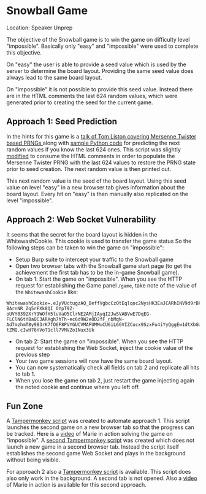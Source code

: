 # Snowball Game
Location: Speaker Unprep

The objective of the Snowball game is to win the game on difficulty level "impossible".
Basically only "easy" and "impossible" were used to complete this objective.

On "easy" the user is able to provide a seed value which is used by the server to determine the board layout. Providing the same seed value does always lead to the same board layout.

On "impossible" it is not possible to provide this seed value. Instead there are in the HTML comments the last 624 random values, which were generated prior to creating the seed for the current game.

## Approach 1: Seed Prediction
In the hints for this game is a [talk of Tom Liston covering Mersenne Twister based PRNGs ](https://www.youtube.com/watch?v=Jo5Nlbqd-Vg) along with [sample Python code](https://github.com/tliston/mt19937) for predicting the next random values if you know the last 624 ones.
This script was slightly [modified](https://github.com/joergschwarzwaelder/hhc2020/blob/master/Additional/mt19937-jsw.py) to consume the HTML comments in order to populate the Mersenne Twister PRNG with the last 624 values to restore the PRNG state prior to seed creation. The next random value is then printed out.

This next random value is the seed of the board layout.
Using this seed value on level "easy" in a new browser tab gives information about the board layout. Every hit on "easy" is then manually also replicated on the level "impossible".

## Approach 2: Web Socket Vulnerability
It seems that the secret for the board layout is hidden in the WhitewashCookie. This cookie is used to transfer the game status So the following steps can be taken to win the game on "impossible":
 - Setup Burp suite to intercept your traffic to the Snowball game
 - Open two browser tabs with the Snowball game start page (to get the achievement the first tab has to be the in-game Snowball game).
 - On tab 1: Start the game on "impossible". When you see the HTTP request for establishing the Game panel `/game`, take note of the value of the `WhitewashCookie` like:
```
WhitewashCookie=.eJyVUctugzAQ_BeffVgbcCzOtEqlqoc2NysHK3EaJCARhINV9d9rBkIeSinVSiN7dlizM18sy3e7fNMWJ89S4uypcqV_tf7QnlhqDPG-BArnNR_Zq5rFXk8QI_OYpT9Z-oUVY0392XrY9WOfH5tuVaO5ClrNE2AMjIAyqI2JwSVABVwE7DqEG-FLClN6tYBaQC3ARXgh7hTh-ec6d9W2eOD2fF_nbMqN-Ad7mzhmT8y983rK7fO6F8PVYGUCVMAFUMMuCU6iL6GVIZCucx9SzxFu4iYyQggEw1dtXbGUHQvrXc34cHjJArdsP_fvtmoOZVb7ZmsLN_bfbOmCQkoVJaR1HLHvH9LexR0.X-tZMQ.cIwH76HVoT1cll7VMVZo1Nux3Uk
```
 - On tab 2: Start the game on "impossible". When you see the HTTP request for establishing the Web Socket, inject the cookie value of the previous step
 - Your two game sessions will now have the same board layout.
 - You can now systematically check all fields on tab 2 and replicate all hits to tab 1.
 - When you lose the game on tab 2, just restart the game injecting again the noted cookie and continue where you left off.

## Fun Zone

A [Tampermonkey script](https://github.com/joergschwarzwaelder/hhc2020/blob/master/Additional/snowball1-tampermonkey.js) was created to automate approach 1. This script launches the second game on a new browser tab so that the progress can be tracked.
Here is a [video](https://github.com/joergschwarzwaelder/hhc2020/blob/master/Additional/Holiday%20Hack%20Challenge%202020%20-%20Snowball%20-%20Marie.webm) of Marie in action solving the game on "impossible".
A [second Tampermonkey script](https://github.com/joergschwarzwaelder/hhc2020/blob/master/Additional/showball3-tampermonkey.js) was created which does not launch a new game in a second browser tab. Instead the script itself establishes the second game Web Socket and plays in the background without being visible.


For approach 2 also a [Tampermonkey script](https://github.com/joergschwarzwaelder/hhc2020/blob/master/Additional/snowball2-tampermonkey.js) is available. This script does also only work in the background. A second tab is not opened. Also a [video](https://github.com/joergschwarzwaelder/hhc2020/blob/master/Additional/Holiday%20Hack%20Challenge%202020%20-%20Snowball%20-%20Marie%20on%20Steroids.webm) of Marie in action is available for this second approach.
<!--stackedit_data:
eyJoaXN0b3J5IjpbMTI5MjIzMjY3Nyw3ODk2NDQ1MTUsLTEyMz
Y4MTc3NTYsOTEzODM4NjgyLC02NjUwNDgxNTUsMTk0NDEwNzc3
OCwtMTQxNDcxNjU5MCwtNTQyOTk1MCwtNTA4OTYwMTQsMzU5Nj
MwNTgzLC0xMTIxOTM5NTQsLTIwMTczMTgyNjksNzMwOTk4MTE2
XX0=
-->